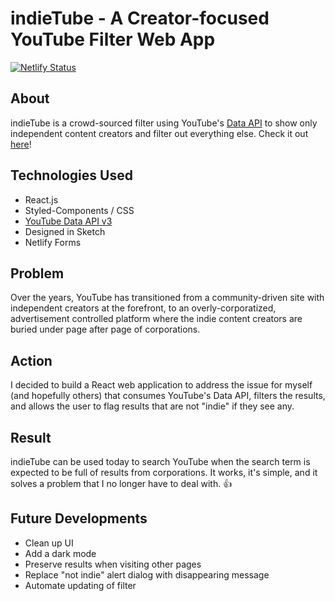 # indieTube - A Creator-focused YouTube Filter Web App

[![Netlify Status](https://api.netlify.com/api/v1/badges/e73bb3aa-4063-4b5f-bd5a-1745cc9bbf4f/deploy-status)](https://app.netlify.com/sites/indietube/deploys)

## About

indieTube is a crowd-sourced filter using YouTube's [Data API](https://developers.google.com/youtube/v3/) to show only independent content creators and filter out everything else. Check it out [here](https://indietube.netlify.app)!

## Technologies Used

-   React.js
-   Styled-Components / CSS
-   [YouTube Data API v3](https://developers.google.com/youtube/v3/)
-   Designed in Sketch
-   Netlify Forms

## Problem

Over the years, YouTube has transitioned from a community-driven site with independent creators at the forefront, to an overly-corporatized, advertisement controlled platform where the indie content creators are buried under page after page of corporations.

## Action

I decided to build a React web application to address the issue for myself (and hopefully others) that consumes YouTube's Data API, filters the results, and allows the user to flag results that are not "indie" if they see any.

## Result

indieTube can be used today to search YouTube when the search term is expected to be full of results from corporations. It works, it's simple, and it solves a problem that I no longer have to deal with. 👍

## Future Developments

-   Clean up UI
-   Add a dark mode
-   Preserve results when visiting other pages
-   Replace "not indie" alert dialog with disappearing message
-   Automate updating of filter
